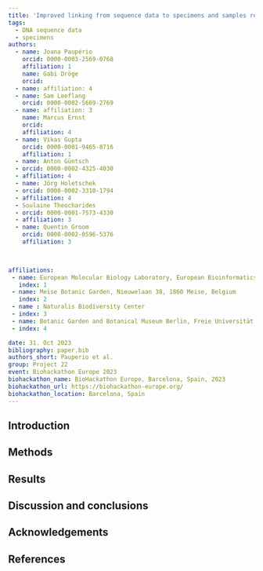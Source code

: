 ```yaml
---
title: 'Improved linking from sequence data to specimens and samples repositories'
tags:
  - DNA sequence data
  - specimens
authors:
  - name: Joana Paupério
    orcid: 0000-0003-2569-0768
    affiliation: 1
    name: Gabi Dröge
    orcid: 
  - name: affiliation: 4
  - name: Sam Leeflang
    orcid: 0000-0002-5669-2769
  - name: affiliation: 3
    name: Marcus Ernst
    orcid: 
    affiliation: 4
  - name: Vikas Gupta
    orcid: 0000-0001-9465-8716
    affiliation: 1
  - name: Anton Güntsch
  - orcid: 0000-0002-4325-4030
  - affiliation: 4
  - name: Jörg Holetschek
  - orcid: 0000-0002-3310-1794
  - affiliation: 4
  - Soulaine Theocharides
  - orcid: 0000-0001-7573-4330
  - affiliation: 3
  - name: Quentin Groom
    orcid: 0000-0002-0596-5376
    affiliation: 3


    
affiliations:
 - name: European Molecular Biology Laboratory, European Bioinformatics Institute, Wellcome Genome Campus, Hinxton, Cambridge, CB10 1SD, United Kingdom
   index: 1
 - name: Meise Botanic Garden, Nieuwelaan 38, 1860 Meise, Belgium
   index: 2
 - name : Naturalis Biodiversity Center
 - index: 3
 - name: Botanic Garden and Botanical Museum Berlin, Freie Universität Berlin, Koenigin-Luise-Str. 6-8, 14195 Berlin, Germany
 - index: 4

date: 31. Oct 2023
bibliography: paper.bib
authors_short: Pauperio et al.
group: Project 22
event: Biohackathon Europe 2023
biohackathon_name: BioHackathon Europe, Barcelona, Spain, 2023
biohackathon_url: https://biohackathon-europe.org/
biohackathon_location: Barcelona, Spain
---
```


## Introduction

## Methods

## Results
## Discussion and conclusions

## Acknowledgements

## References






